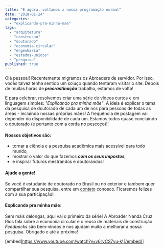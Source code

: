 ```yaml
---
title: "E agora, voltamos a nossa programação normal"
date: "2018-01-24"
categories: 
  - "explicando-pra-minha-mae"
tags: 
  - "arquitetura"
  - "construcao"
  - "doutorado"
  - "economia-circular"
  - "engenharia"
  - "estados-unidos"
  - "pesquisa"
published: true
---
```


Olá pessoal! Recentemente migramos os Abroaders de servidor. Por isso, vocês talvez tenha sentido um soluço quando tentaram visitar o site. Depois de muitas horas de **_procrastinação_** trabalho, estamos de volta!

E para celebrar, resolvemos criar uma série de vídeos curtos e em linguagem simples: _"Explicando pra minha mãe"_. A ideia é explicar o tema da pesquisa de doutorado de cada um de nós para pessoas de todas as áreas - incluindo nossas próprias mães! A frequência de postagem vai depender da disponibilidade de cada um. Estamos todos quase concluindo o doutorado (e portanto com a corda no pescoço)!!

#### Nossos objetivos são:

- tornar a ciência e a pesquisa acadêmica mais acessível para todo mundo,
- mostrar o valor do que fazemos _**com os seus impostos**_,
- e inspirar futuros mestrandos e doutorandos!

#### Ajude a gente!

Se você é estudante de doutorado no Brasil ou no exterior e tambem quer compartilhar sua pesquisa, entre em [contato](http://www.abroaders.com.br/contato) conosco. Ficaremos felizes com a sua participação!

#### Explicando pra minha mãe:

Sem mais delongas, aqui vai o primeiro da série! A Abroader Nanda Cruz Rios fala sobre a economia circular e o reuso de materiais de construção. _Feedbacks_ são bem-vindos e nos ajudam muito a melhorar a nossa pesquisa. Obrigado e até a próxima!

\[embed\]https://www.youtube.com/watch?v=y6ryCS7vu-k\[/embed\]
